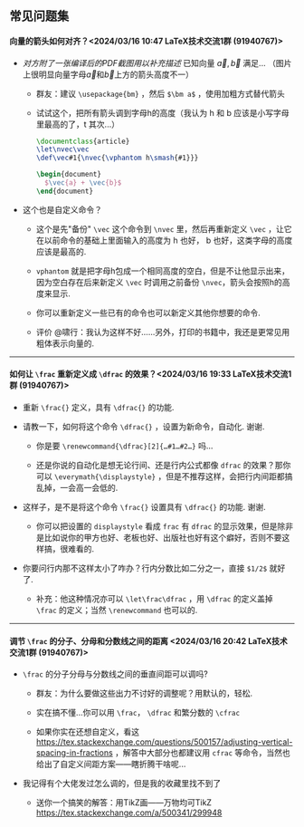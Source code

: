## 常见问题集


#### 向量的箭头如何对齐？<2024/03/16 10:47 LaTeX技术交流1群 (91940767)>

- *对方附了一张编译后的PDF截图用以补充描述* 已知向量 $\vec a,\vec b$ 满足... （图片上很明显向量字母$\vec a$和$\vec b$上方的箭头高度不一）

  - 群友：建议 `\usepackage{bm}` ，然后 `$\bm a$` ，使用加粗方式替代箭头

  - 试试这个，把所有箭头调到字母h的高度（我认为 h 和 b 应该是小写字母里最高的了，t 其次...）
    ```tex
    \documentclass{article}
    \let\nvec\vec
    \def\vec#1{\nvec{\vphantom h\smash{#1}}}
    
    \begin{document}
      $\vec{a} + \vec{b}$
    \end{document}
    ```

- 这个也是自定义命令？

  - 这个是先"备份" `\vec` 这个命令到 `\nvec` 里，然后再重新定义 `\vec` ，让它在以前命令的基础上里面输入的高度为 h 也好， b 也好，这类字母的高度应该是最高的.

  - `vphantom` 就是把字母h包成一个相同高度的空白，但是不让他显示出来，因为空白存在后来新定义 `\vec` 时调用之前备份 `\nvec`，箭头会按照h的高度来显示.

  - 你可以重新定义一些已有的命令也可以新定义其他你想要的命令.

  - 评价 @啸行：我认为这样不好……另外，打印的书籍中，我还是更常见用粗体表示向量的.

---

#### 如何让 `\frac` 重新定义成 `\dfrac` 的效果？<2024/03/16 19:33 LaTeX技术交流1群 (91940767)>

- 重新 `\frac{}` 定义，具有 `\dfrac{}` 的功能.
- 请教一下，如何将这个命令 `\dfrac{}` ，设置为新命令，自动化. 谢谢.

  - 你是要 `\renewcommand{\dfrac}[2]{…#1…#2…}` 吗…

  - 还是你说的自动化是想无论行间、还是行内公式都像 `dfrac` 的效果？那你可以 `\everymath{\displaystyle}` ，但是不推荐这样，会把行内间距都搞乱掉，一会高一会低的.
- 这样子，是不是将这个命令 `\frac{}` 设置具有 `\dfrac{}` 的功能. 谢谢.

  - 你可以把设置的 `displaystyle` 看成 `frac` 有 `dfrac` 的显示效果，但是除非是比如说你的甲方也好、老板也好、出版社也好有这个癖好，否则不要这样搞，很难看的.
- 你要问行内那不这样太小了咋办？行内分数比如二分之一，直接 `$1/2$` 就好了.
  - 补充：他这种情况亦可以 `\let\frac\dfrac` ，用 `\dfrac` 的定义盖掉 `\frac` 的定义；当然 `\renewcommand` 也可以的.

---

#### 调节 `\frac` 的分子、分母和分数线之间的距离 <2024/03/16 20:42 LaTeX技术交流1群 (91940767)>

- `\frac` 的分子分母与分数线之间的垂直间距可以调吗?

	- 群友：为什么要做这些出力不讨好的调整呢？用默认的，轻松.

	- 实在搞不懂...你可以用 `\frac`， `\dfrac` 和繁分数的 `\cfrac`

	- 如果你实在还想自定义，看这 https://tex.stackexchange.com/questions/500157/adjusting-vertical-spacing-in-fractions ，解答中大部分也都建议用 `cfrac` 等命令，当然也给出了自定义间距方案——瞎折腾干啥呢...

- 我记得有个大佬发过怎么调的，但是我的收藏里找不到了

	- 送你一个搞笑的解答：用TikZ画——万物均可TikZ https://tex.stackexchange.com/a/500341/299948